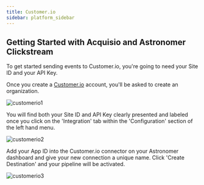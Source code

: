 ```yaml
---
title: Customer.io
sidebar: platform_sidebar
---
```


## Getting Started with Acquisio and Astronomer Clickstream

To get started sending events to Customer.io, you're going to need your Site ID and your API Key.

Once you create a [Customer.io](customer.io) account, you'll be asked to create an organization.

![customerio1](/1.0/assets/img/guides/streaming/clickstream/customerio/customerio1.png)

You will find both your Site ID and API Key clearly presented and labeled once you click on the 'Integration' tab within the 'Configuration' section of the left hand menu.

![customerio2](/1.0/assets/img/guides/streaming/clickstream/customerio/customerio2.png)

Add your App ID into the Customer.io connector on your Astronomer dashboard and give your new connection a unique name. Click 'Create Destination' and your pipeline will be activated.

![customerio3](/1.0/assets/img/guides/streaming/clickstream/customerio/customerio3.gif)
